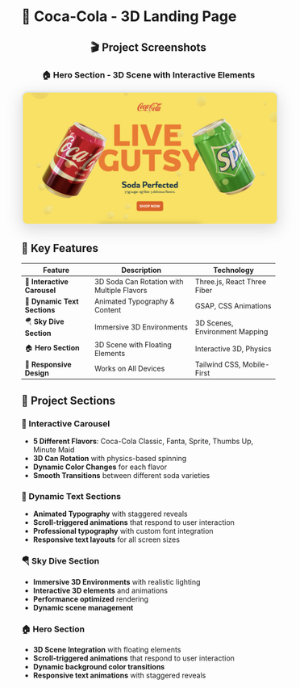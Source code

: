 # 🥤 Coca-Cola - 3D Landing Page

<div align="center">
  <h2>🎬 Project Screenshots</h2>
  
  <div style="margin: 20px 0;">
    <div style="text-align: center; margin-bottom: 30px;">
      <h3>🏠 Hero Section - 3D Scene with Interactive Elements</h3>
      <img src="src/slices/Hero/screenshot-default.png" alt="Hero Section - 3D Scene with Bubbles" width="600" style="border-radius: 12px; box-shadow: 0 8px 32px rgba(0,0,0,0.15); border: 3px solid #e5e7eb;" />
    </div>
  </div>
</div>

## 🚀 Key Features

| Feature | Description | Technology |
|---------|-------------|------------|
| 🎠 **Interactive Carousel** | 3D Soda Can Rotation with Multiple Flavors | Three.js, React Three Fiber |
| 📝 **Dynamic Text Sections** | Animated Typography & Content | GSAP, CSS Animations |
| 🪂 **Sky Dive Section** | Immersive 3D Environments | 3D Scenes, Environment Mapping |
| 🏠 **Hero Section** | 3D Scene with Floating Elements | Interactive 3D, Physics |
| 🎨 **Responsive Design** | Works on All Devices | Tailwind CSS, Mobile-First |

## 🎯 Project Sections

### 🎠 Interactive Carousel
- **5 Different Flavors**: Coca-Cola Classic, Fanta, Sprite, Thumbs Up, Minute Maid
- **3D Can Rotation** with physics-based spinning
- **Dynamic Color Changes** for each flavor
- **Smooth Transitions** between different soda varieties

### 📝 Dynamic Text Sections
- **Animated Typography** with staggered reveals
- **Scroll-triggered animations** that respond to user interaction
- **Professional typography** with custom font integration
- **Responsive text layouts** for all screen sizes

### 🪂 Sky Dive Section
- **Immersive 3D Environments** with realistic lighting
- **Interactive 3D elements** and animations
- **Performance optimized** rendering
- **Dynamic scene management**

### 🏠 Hero Section
- **3D Scene Integration** with floating elements
- **Scroll-triggered animations** that respond to user interaction
- **Dynamic background color transitions**
- **Responsive text animations** with staggered reveals